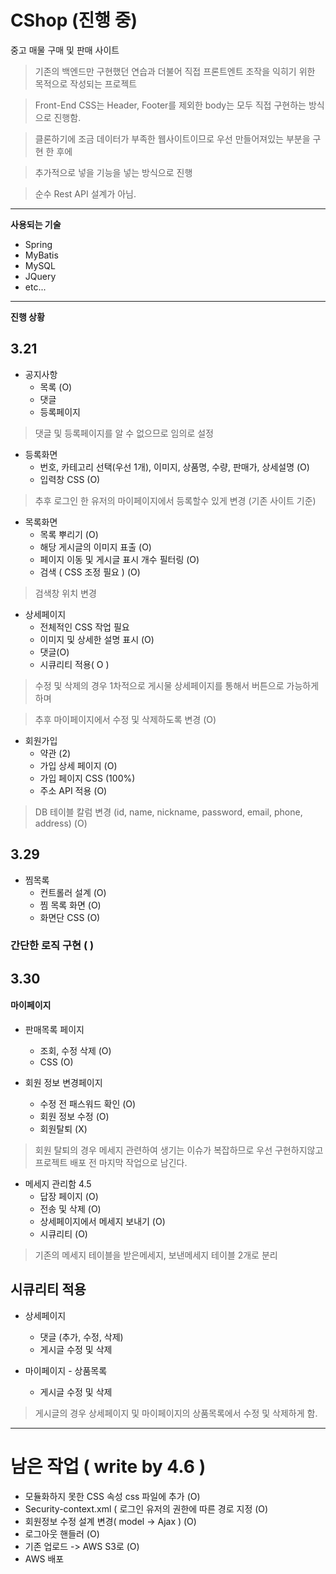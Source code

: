 # CShop (**진행 중**)


중고 매물 구매 및 판매 사이트

 > 기존의 백엔드만 구현했던 연습과 더불어 직접 프론트엔트 조작을 익히기 위한 목적으로 작성되는 프로젝트
 
 > Front-End CSS는 Header, Footer를 제외한 body는 모두 직접 구현하는 방식으로 진행함.
 
 > 클론하기에 조금 데이터가 부족한 웹사이트이므로 우선 만들어져있는 부분을 구현 한 후에
 
 > 추가적으로 넣을 기능을 넣는 방식으로 진행

 > 순수 Rest API 설계가 아님.

---------------------
**사용되는 기술**
- Spring
- MyBatis
- MySQL
- JQuery
- etc...

------------------------

**진행 상황**

## 3.21
+ 공지사항
  + 목록 (O)
  + 댓글 
  + 등록페이지 
> 댓글 및 등록페이지를 알 수 없으므로 임의로 설정
  
+ 등록화면
  + 번호, 카테고리 선택(우선 1개), 이미지, 상품명, 수량, 판매가, 상세설명 (O)
  + 입력창 CSS (O)
> 추후 로그인 한 유저의 마이페이지에서 등록할수 있게 변경 (기존 사이트 기준)

+ 목록화면
  + 목록 뿌리기 (O)
  + 해당 게시글의 이미지 표출 (O)
  + 페이지 이동 및 게시글 표시 개수 필터링 (O)
  + 검색 ( CSS 조정 필요 ) (O)
> 검색창 위치 변경 

+ 상세페이지
  + 전체적인 CSS 작업 필요
  + 이미지 및 상세한 설명 표시 (O)
  + 댓글(O)
  + 시큐리티 적용( O )
> 수정 및 삭제의 경우 1차적으로 게시물 상세페이지를 통해서 버튼으로 가능하게하며

> 추후 마이페이지에서 수정 및 삭제하도록 변경 (O)
 
 + 회원가입
   + 약관 (2)
   + 가입 상세 페이지 (O)
   + 가입 페이지 CSS (100%)
   + 주소 API 적용 (O)
   

> DB 테이블 칼럼 변경 (id, name, nickname, password, email, phone, address) (O)

## 3.29
 + 찜목록
   + 컨트롤러 설계 (O)
   + 찜 목록 화면 (O)
   + 화면단 CSS (O)
 ### 간단한 로직 구현 ( ) 
 
## 3.30 
#### 마이페이지

+ 판매목록 페이지
   + 조회, 수정 삭제 (O)
   + CSS (O)
   
+ 회원 정보 변경페이지 
  + 수정 전 패스워드 확인 (O)
  + 회원 정보 수정 (O) 
  + 회원탈퇴 (X)

> 회원 탈퇴의 경우 메세지 관련하여 생기는 이슈가 복잡하므로 우선 구현하지않고
> 프로젝트 배포 전 마지막 작업으로 남긴다.

+ 메세지 관리함  4.5
  + 답장 페이지 (O)
  + 전송 및 삭제 (O)
  + 상세페이지에서 메세지 보내기 (O)
  + 시큐리티 (O)
  
> 기존의 메세지 테이블을 받은메세지, 보낸메세지 테이블 2개로 분리

## 시큐리티 적용 

+ 상세페이지
  + 댓글 (추가, 수정, 삭제)
  + 게시글 수정 및 삭제
  
+ 마이페이지 - 상품목록
  + 게시글 수정 및 삭제
  
> 게시글의 경우 상세페이지 및 마이페이지의 상품목록에서 수정 및 삭제하게 함.

---------------------------------------

# 남은 작업 ( write by 4.6 )
+ 모듈화하지 못한 CSS 속성 css 파일에 추가 (O)
+ Security-context.xml ( 로그인 유저의 권한에 따른 경로 지정  (O)
+ 회원정보 수정 설계 변경( model -> Ajax ) (O)
+ 로그아웃 핸들러 (O)
+ 기존 업로드 -> AWS S3로 (O)
+ AWS 배포
